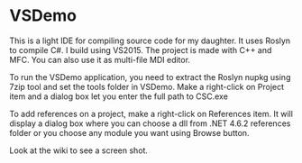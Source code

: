 # VSDemo
This is a light IDE for compiling source code for my daughter. It uses Roslyn to compile C#.
I build using VS2015. The project is made with C++ and MFC. You can also use it as multi-file MDI editor.

To run the VSDemo application, you need to extract the Roslyn nupkg using 7zip tool and set the tools folder in VSDemo. Make a right-click on Project item and a dialog box let you enter the full path to CSC.exe

To add references on a project, make a right-click on References item. It will display a dialog box where you can choose a dll from .NET 4.6.2 references folder or you choose any module you want using Browse button.

Look at the wiki to see a screen shot.
